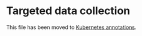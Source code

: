 # Targeted data collection

This file has been moved to [Kubernetes annotations](https://grafana.com/docs/grafana-cloud/monitor-infrastructure/kubernetes-monitoring/configuration/helm-chart-config/helm-chart/customize-helm-chart/#kubernetes-annotations).